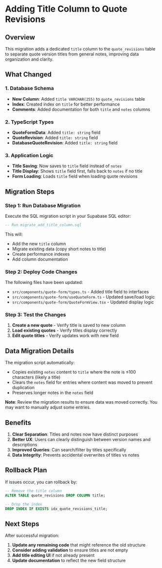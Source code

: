 # Adding Title Column to Quote Revisions

## Overview
This migration adds a dedicated `title` column to the `quote_revisions` table to separate quote version titles from general notes, improving data organization and clarity.

## What Changed

### 1. Database Schema
- **New Column**: Added `title VARCHAR(255)` to `quote_revisions` table
- **Index**: Created index on `title` for better performance
- **Comments**: Added documentation for both `title` and `notes` columns

### 2. TypeScript Types
- **QuoteFormData**: Added `title: string` field
- **QuoteRevision**: Added `title: string` field
- **DatabaseQuoteRevision**: Added `title: string` field

### 3. Application Logic
- **Title Saving**: Now saves to `title` field instead of `notes`
- **Title Display**: Shows `title` field first, falls back to `notes` if no title
- **Form Loading**: Loads `title` field when loading quote revisions

## Migration Steps

### Step 1: Run Database Migration
Execute the SQL migration script in your Supabase SQL editor:
```sql
-- Run migrate_add_title_column.sql
```

This will:
- Add the new `title` column
- Migrate existing data (copy short notes to title)
- Create performance indexes
- Add column documentation

### Step 2: Deploy Code Changes
The following files have been updated:
- `src/components/quote-form/types.ts` - Added title field to interfaces
- `src/components/quote-form/useQuoteForm.ts` - Updated save/load logic
- `src/components/quote-form/QuoteFormView.tsx` - Updated display logic

### Step 3: Test the Changes
1. **Create a new quote** - Verify title is saved to new column
2. **Load existing quotes** - Verify titles display correctly
3. **Edit quote titles** - Verify updates work with new field

## Data Migration Details

The migration script automatically:
- Copies existing `notes` content to `title` where the note is ≤100 characters (likely a title)
- Clears the `notes` field for entries where content was moved to prevent duplication
- Preserves longer notes in the `notes` field

**Note**: Review the migration results to ensure data was moved correctly. You may want to manually adjust some entries.

## Benefits

1. **Clear Separation**: Titles and notes now have distinct purposes
2. **Better UX**: Users can clearly distinguish between version names and descriptions
3. **Improved Queries**: Can search/filter by titles specifically
4. **Data Integrity**: Prevents accidental overwrites of titles vs notes

## Rollback Plan

If issues occur, you can rollback by:
```sql
-- Remove the title column
ALTER TABLE quote_revisions DROP COLUMN title;

-- Drop the index
DROP INDEX IF EXISTS idx_quote_revisions_title;
```

## Next Steps

After successful migration:
1. **Update any remaining code** that might reference the old structure
2. **Consider adding validation** to ensure titles are not empty
3. **Add title editing UI** if not already present
4. **Update documentation** to reflect the new field structure

